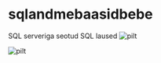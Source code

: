 # sqlandmebaasidbebe
SQL serveriga seotud SQL laused
![pilt](https://github.com/user-attachments/assets/788d4e78-e7a9-4d77-88cc-ff06f763af5d)

![pilt](https://github.com/user-attachments/assets/997b9520-7309-40c6-9e24-954a4aba5ec0)

